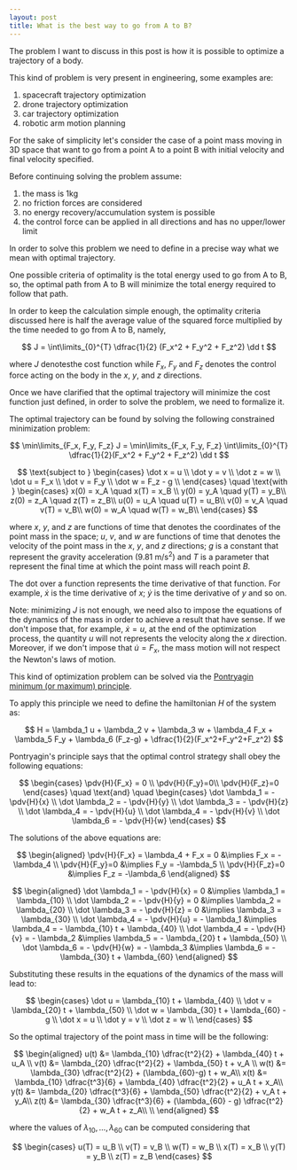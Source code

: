 ```yaml
---
layout: post
title: What is the best way to go from A to B?
---
```


The problem I want to discuss in this post is how it is possible to optimize a trajectory of a body.

This kind of problem is very present in engineering, some examples are:

1. spacecraft trajectory optimization
2. drone trajectory optimization
3. car trajectory optimization
4. robotic arm motion planning

For the sake of simplicity let's consider the case of a point mass moving in 3D space that want to go from a point A to a point B with initial velocity and final velocity specified.

Before continuing solving the problem assume:

1. the mass is 1kg
2. no friction forces are considered
3. no energy recovery/accumulation system is possible
4. the control force can be applied in all directions and has no upper/lower limit

In order to solve this problem we need to define in a precise way what we mean with optimal trajectory.

One possible criteria of optimality is the total energy used to go from A to B, so, the optimal path from A to B will minimize the total energy required to follow that path.

In order to keep the calculation simple enough, the optimality criteria discussed here is half the average value of the squared force multiplied by the time needed to go from A to B, namely,

$$
J = \int\limits_{0}^{T} \dfrac{1}{2} (F_x^2 + F_y^2 + F_z^2) \dd t
$$

where $J$ denotesthe cost function while $F_x$, $F_y$ and $F_z$ denotes the control force acting on the body in the $x$, $y$, and $z$ directions.

Once we have clarified that the optimal trajectory will minimize the cost function just defined, in order to solve the problem, we need to formalize it.

The optimal trajectory can be found by solving the following constrained minimization problem:

$$
  \min\limits_{F_x, F_y, F_z} J = \min\limits_{F_x, F_y, F_z} \int\limits_{0}^{T} \dfrac{1}{2}(F_x^2 + F_y^2 + F_z^2) \dd t
$$

$$
  \text{subject to }
  \begin{cases}
      \dot x = u \\
      \dot y = v \\
      \dot z = w \\
      \dot u = F_x \\
      \dot v = F_y \\
      \dot w = F_z - g \\
  \end{cases}
  \quad \text{with }
  \begin{cases}
      x(0) = x_A \quad x(T) = x_B \\ 
      y(0) = y_A \quad y(T) = y_B\\
      z(0) = z_A \quad z(T) = z_B\\
      u(0) = u_A \quad u(T) = u_B\\
      v(0) = v_A \quad v(T) = v_B\\
      w(0) = w_A \quad w(T) = w_B\\
  \end{cases}
$$

where $x$, $y$, and $z$ are functions of time that denotes the coordinates of the point mass in the space; $u$, $v$, and $w$ are functions of time that denotes the velocity of the point mass in the $x$, $y$, and $z$ directions; $g$ is a constant that represent the gravity acceleration ($9.81$ m/s$^2$) and $T$ is a parameter that represent the final time at which the point mass will reach point $B$.

The dot over a function represents the time derivative of that function. For example, $\dot x$ is the time derivative of $x$; $\dot y$ is the time derivative of $y$ and so on. 

Note: minimizing $J$ is not enough, we need also to impose the equations of the dynamics of the mass in order to achieve a result that have sense. If we don't impose that, for example, $\dot x = u$, at the end of the optimization process, the quantity $u$ will not represents the velocity along the $x$ direction. Moreover, if we don't impose that $\dot u = F_x$, the mass motion will not respect the Newton's laws of motion.

This kind of optimization problem can be solved via the [Pontryagin minimum (or maximum) principle](https://en.wikipedia.org/wiki/Pontryagin's_maximum_principle).

To apply this principle we need to define the hamiltonian $H$ of the system as:

$$
  H = \lambda_1 u + \lambda_2 v + \lambda_3 w + \lambda_4 F_x + \lambda_5 F_y + \lambda_6 (F_z-g) + \dfrac{1}{2}(F_x^2+F_y^2+F_z^2)
$$

Pontryagin's principle says that the optimal control strategy shall obey the following equations:

$$
\begin{cases}
    \pdv{H}{F_x} = 0 \\
    \pdv{H}{F_y}=0\\
    \pdv{H}{F_z}=0
  \end{cases}
  \quad \text{and} \quad
  \begin{cases}
    \dot \lambda_1 = - \pdv{H}{x} \\
    \dot \lambda_2 = - \pdv{H}{y} \\
    \dot \lambda_3 = - \pdv{H}{z} \\
    \dot \lambda_4 = - \pdv{H}{u} \\
    \dot \lambda_4 = - \pdv{H}{v} \\
    \dot \lambda_6 = - \pdv{H}{w} 
  \end{cases}
$$

The solutions of the above equations are:

$$
\begin{aligned}
    \pdv{H}{F_x} = \lambda_4 + F_x = 0
    &\implies
    F_x = - \lambda_4
    \\
    \pdv{H}{F_y}=0
    &\implies F_y = -\lambda_5
    \\
    \pdv{H}{F_z}=0
    &\implies F_z = -\lambda_6
  \end{aligned}
$$

$$
\begin{aligned}
  \dot \lambda_1 = - \pdv{H}{x} = 0
  &\implies
  \lambda_1 = \lambda_{10}
  \\
  \dot \lambda_2 = - \pdv{H}{y} = 0
  &\implies
  \lambda_2 = \lambda_{20}
  \\
  \dot \lambda_3 = - \pdv{H}{z} = 0
  &\implies
  \lambda_3 = \lambda_{30}
  \\
  \dot \lambda_4 = - \pdv{H}{u} = - \lambda_1
  &\implies
  \lambda_4 = - \lambda_{10} t + \lambda_{40}
  \\
  \dot \lambda_4 = - \pdv{H}{v} = - \lambda_2
  &\implies
  \lambda_5 = - \lambda_{20} t + \lambda_{50}
  \\
  \dot \lambda_6 = - \pdv{H}{w} = - \lambda_3
  &\implies
  \lambda_6 = - \lambda_{30} t + \lambda_{60}
  \end{aligned}
$$

Substituting these results in the equations of the dynamics of the mass will lead to:

$$
\begin{cases}
    \dot u = \lambda_{10} t + \lambda_{40} \\
    \dot v = \lambda_{20} t + \lambda_{50} \\
    \dot w = \lambda_{30} t + \lambda_{60} - g \\
    \dot x = u \\
    \dot y = v \\
    \dot z = w \\
  \end{cases}
$$

So the optimal trajectory of the point mass in time will be the following:

$$
\begin{aligned}
    u(t) &= \lambda_{10} \dfrac{t^2}{2} + \lambda_{40} t + u_A \\
    v(t) &= \lambda_{20} \dfrac{t^2}{2} + \lambda_{50} t + v_A \\
    w(t) &= \lambda_{30} \dfrac{t^2}{2} + (\lambda_{60}-g) t + w_A\\
    x(t) &= \lambda_{10} \dfrac{t^3}{6} + \lambda_{40} \dfrac{t^2}{2} + u_A t + x_A\\
    y(t) &= \lambda_{20} \dfrac{t^3}{6} + \lambda_{50} \dfrac{t^2}{2} + v_A t + y_A\\
    z(t) &= \lambda_{30} \dfrac{t^3}{6} + (\lambda_{60} - g) \dfrac{t^2}{2} + w_A t + z_A\\ \\
  \end{aligned}
$$

where the values of $\lambda_{10}, \dots, \lambda_{60}$ can be computed considering that

$$
\begin{cases}
    u(T) = u_B \\
    v(T) = v_B \\
    w(T) = w_B \\
    x(T) = x_B \\
    y(T) = y_B \\
    z(T) = z_B
  \end{cases}
$$
